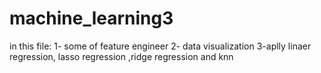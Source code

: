 # machine_learning3
in this file:
1- some of feature engineer
2- data visualization
3-aplly linaer regression, lasso regression ,ridge regression and knn
